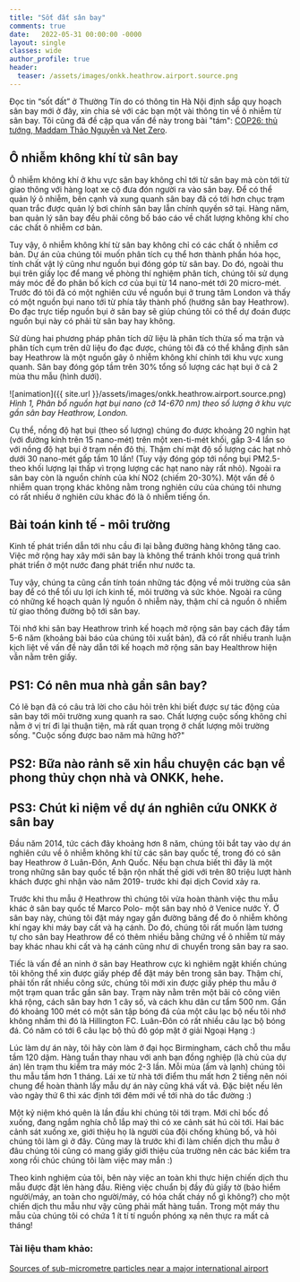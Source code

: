 ```yaml
---
title: "Sốt đất sân bay"
comments: true
date:   2022-05-31 00:00:00 -0000
layout: single
classes: wide
author_profile: true
header:
  teaser: /assets/images/onkk.heathrow.airport.source.png
---
```


Đọc tin “sốt đất” ở Thường Tín do có thông tin Hà Nội định sắp quy hoạch sân bay mới ở đây, 
xin chia sẻ với các bạn một vài thông tin về ô nhiễm từ sân bay. 
Tôi cũng đã đề cập qua vấn đề này trong bài "tám": [COP26: thủ tướng, Maddam Thảo Nguyễn và Net Zero](https://tuanvvu.github.io/notevn/2022-01-03-COP26-vn/).

## Ô nhiễm không khí từ sân bay

Ô nhiễm không khí ở khu vực sân bay không chỉ tới từ sân bay mà còn tới từ giao thông với hàng loạt xe cộ đưa đón người ra vào sân bay.
Để có thể quản lý ô nhiễm, bên cạnh và xung quanh sân bay đã có tới hơn chục trạm quan trắc được quản lý bơi chính sân bay 
lẫn chính quyền sở tại. 
Hàng năm, ban quản lý sân bay đều phải công bố báo cáo về chất lượng không khí cho các chất ô nhiễm cơ bản.

Tuy vậy, ô nhiễm không khí từ sân bay không chỉ có các chất ô nhiễm cơ bản. 
Dự án của chúng tôi muốn phân tích cụ thể hơn thành phần hóa học, tính chất vật lý cũng như nguồn bụi đóng góp từ sân bay.
Do đó, ngoài thu bụi trên giấy lọc để mang về phòng thí nghiệm phân tích, 
chúng tôi sử dụng máy móc để đo phân bố kích cơ của bụi từ 14 nano-mét tới 20 micro-mét.
Trước đó tôi đã có một nghiên cứu về nguồn bụi ở trung tâm London và thấy có một nguồn bụi nano tới từ phía tây thành phố (hướng sân bay Heathrow).
Đo đạc trực tiếp nguồn bụi ở sân bay sẽ giúp chúng tôi có thể dự đoán được nguồn bụi này có phải từ sân bay hay không.

Sử dùng hai phương pháp phân tích dữ liệu là phân tích thừa số ma trận và phân tích cụm trên dữ liệu đo đạc được,
chúng tôi đã có thể khẳng định sân bay Heathrow là một nguồn gây ô nhiễm không khí chính tới khu vực xung quanh. 
Sân bay đóng góp tầm trên 30% tổng số lượng các hạt bụi ở cả 2 mùa thu mẫu (hình dưới).

![animation]({{ site.url }}/assets/images/onkk.heathrow.airport.source.png) 
*Hình 1, Phân bổ nguồn hạt bụi nano (cỡ 14-670 nm) theo số lượng ở khu vực gần sân bay Heathrow, London.*


Cụ thể, nồng độ hạt bụi (theo số lượng) chúng đo được khoảng 20 nghìn hạt (với đường kính trên 15 nano-mét) trên một xen-ti-mét khối, gấp 3-4 lần so với nồng độ hạt bụi ở trạm nền đô thị. Thậm chí mật độ số lượng các hạt nhỏ dưới 30 nano-mét gấp tầm 10 lần! (Tuy vậy đóng góp tới nồng bụi PM2.5-theo khối lượng lại thấp vì trọng lượng các hạt nano này rất nhỏ). 
Ngoài ra sân bay còn là nguồn chính của khí NO2 (chiếm 20-30%). 
Một vấn đề ô nhiễm quan trọng khác không nằm trong nghiên cứu của chúng tôi nhưng có rất nhiều ở nghiên cứu khác đó là ô nhiễm tiếng ồn.

## Bài toán kinh tế - môi trường

Kinh tế phát triển dẫn tới nhu cầu đi lại bằng đường hàng không tăng cao. 
Việc mở rộng hay xây mới sân bay là không thể tránh khỏi trong quá trình phát triển ở một nước đang phát triển như nước ta. 

Tuy vậy, chúng ta cũng cần tính toán những tác động về môi trường của sân bay để có thể tối ưu lợi ích kinh tế, môi trường và sức khỏe.
Ngoài ra cũng có những kế hoạch quản lý nguồn ô nhiễm này, thậm chí cả nguồn ô nhiễm từ giao thông đường bộ tới sân bay.

Tôi nhớ khi sân bay Heathrow trình kế hoạch mở rộng sân bay cách đây tầm 5-6 năm (khoảng bài báo của chúng tôi xuất bản), đã có rất nhiều tranh luận kịch liệt về vấn đề này dẫn tới kế hoạch mở rộng sân bay Healthrow hiện vẫn nằm trên giấy.

## PS1: Có nên mua nhà gần sân bay?

Có lẽ bạn đã có câu trả lời cho câu hỏi trên khi biết được sự tác động của sân bay tới môi trường xung quanh ra sao.
Chất lượng cuộc sống không chỉ nằm ở vị trí đi lại thuận tiện, mà rất quan trọng ở chất lượng môi trường sống.
"Cuộc sống được bao năm mà hững hờ?"

## PS2: Bữa nào rảnh sẽ xin hầu chuyện các bạn về phong thủy chọn nhà và ONKK, hehe.

## PS3: Chút kỉ niệm về dự án nghiên cứu ONKK ở sân bay

Đầu năm 2014, tức cách đây khoảng hơn 8 năm, chúng tôi bắt tay vào dự án nghiên cứu về ô nhiễm không khí từ các sân bay quốc tế, trong đó có sân bay Heathrow ở Luân-Đôn, Anh Quốc. 
Nếu bạn chưa biết thì đây là một trong những sân bay quốc tế bận rộn nhất thế giới
với trên 80 triệu lượt hành khách được ghi nhận vào năm 2019- trước khi đại dịch Covid xảy ra.

Trước khi thu mẫu ở Heathrow thì chúng tôi vừa hoàn thành việc thu mẫu khác ở sân bay quốc tế Marco Polo- một sân bay nhỏ ở Venice nước Ý. Ở sân bay này, chúng tôi đặt máy ngay gần đường băng để đo ô nhiễm không khí ngay khi máy bay cất và hạ cánh. Do đó, chúng tôi rất muốn làm tương tự cho sân bay Heathrow để có thêm nhiều bằng chứng về ô nhiễm từ máy bay khác nhau khi cất và hạ cánh cũng như di chuyển trong sân bay ra sao.

Tiếc là vấn đề an ninh ở sân bay Heathrow cực kì nghiêm ngặt khiến chúng tôi không thể xin được giấy phép để đặt máy bên trong sân bay.
Thậm chí, phải tốn rất nhiều công sức, chúng tôi mới xin được giấy phép thu mẫu ở một trạm quan trắc gần sân bay. 
Trạm này nằm trên một bãi cỏ công viên khá rộng, cách sân bay hơn 1 cây số, và cách khu dân cư tẩm 500 nm. 
Gần đó khoảng 100 mét có một sân tập bóng đá của một câu lạc bộ nếu tôi nhớ không nhầm thì đó là Hillington FC. 
Luân-Đôn có rất nhiều câu lạc bộ bóng đá. Có năm có tới 6 câu lạc bộ thủ đô góp mặt ở giải Ngoại Hạng :)

Lúc làm dự án này, tôi hãy còn làm ở đại học Birmingham, cách chỗ thu mẫu tầm 120 dặm. 
Hàng tuần thay nhau với anh bạn đồng nghiệp (là chủ của dự án) lên trạm thu kiểm tra máy móc 2-3 lần. 
Mỗi mùa (ấm và lạnh) chúng tôi thu mẫu tầm hơn 1 tháng. 
Lái xe từ nhà tới điểm thu mất hơn 2 tiếng nên nói chung để hoàn thành lấy mẫu dự án này cũng khá vất vả.
Đặc biệt nếu lên vào ngày thứ 6 thì xác định tới đêm mới về tới nhà do tắc đường :)

Một kỷ niệm khó quên là lần đầu khi chúng tôi tới trạm. 
Mới chỉ bốc đồ xuống, đang ngắm nghía chỗ lắp maý thì có xe cảnh sát hú còi tới.
Hai bác cảnh sát xuống xe, giới thiệu họ là người của đội chống khủng bố, và hỏi chúng tôi làm gì ở đây.
Cũng may là trước khi đi làm chiến dịch thu mẫu ở đâu chúng tôi cũng có mang giấy giới thiệu của trường 
nên các bác kiểm tra xong rồi chúc chúng tôi làm việc may mắn :)

Theo kinh nghiệm của tôi, bên này việc an toàn khi thực hiện chiến dịch thu mẫu được đặt lên hàng đầu. 
Riêng việc chuẩn bị đầy đủ giấy tờ (bảo hiểm người/máy, an toàn cho người/máy, có hóa chất cháy nổ gì không?)
cho một chiến dịch thu mẫu như vậy cũng phải mất hàng tuần. 
Trong một máy thu mẫu của chúng tôi có chứa 1 ít tí tí nguồn phóng xạ nên thực ra mất cả tháng!

### Tài liệu tham khảo:
[Sources of sub-micrometre particles near a major international airport](https://acp.copernicus.org/articles/17/12379/2017/)
